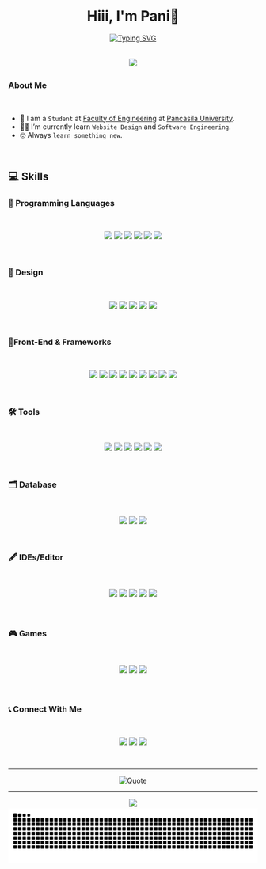 <h1 align="center">Hiii, I'm Pani🎀</h1>
<p align=center>
 <a href="https://git.io/typing-svg"><img src="https://readme-typing-svg.herokuapp.com?font=Plus+Jakarta+Sans&weight=800&duration=4800&pause=1000&color=F72F86&center=true&width=500&lines=Hiii%E2%B8%9C(%EF%BD%A1%CB%83+%E1%B5%95+%CB%82+)%E2%B8%9D%E2%99%A1;Welcome+To+My+GitHub+%EA%89%82(%CB%B5%CB%83+%E1%97%9C+%CB%82%CB%B5);%E2%8B%86.+%F0%90%99%9A%CB%9A%E0%BF%94+pani+%F0%9D%9C%97%F0%9D%9C%9A%CB%9A%E2%8B%86" alt="Typing SVG" /></a>
</p>
<div align="center">
  
  ## <img src="https://media0.giphy.com/media/v1.Y2lkPTc5MGI3NjExODVsejh6MW92Y3JmeGd5bHNqMHd6NXR1MG42d202cTRqdWx2Y3h5MyZlcD12MV9pbnRlcm5hbF9naWZfYnlfaWQmY3Q9Zw/Rpg4BN6841lPq/giphy.gif">
</div>

<h3 align=left> About Me </h3>
<br>

- :school: I am a `Student` at [Faculty of Engineering](https://teknik.univpancasila.ac.id/) at [Pancasila
  University](https://univpancasila.ac.id/).
- :student: I’m currently learn `Website Design` and `Software Engineering`.
- :nerd_face: Always `learn something new`.
<br>


## <h2> 💻 Skills </h2>
<div display = "flex">
  <h3> 📖 Programming Languages </h3>
  <br>

  <p align=center>
  <img src="https://img.shields.io/badge/JavaScript-323330?style=for-the-badge&logo=javascript&logoColor=F7DF1E" />
  <img src="https://img.shields.io/badge/Python-FFD43B?style=for-the-badge&logo=python&logoColor=blue" />
  <img src="https://img.shields.io/badge/c++-%2300599C.svg?style=for-the-badge&logo=c%2B%2B&logoColor=white" />
  <img src="https://img.shields.io/badge/java-%23ED8B00.svg?style=for-the-badge&logo=openjdk&logoColor=white"/>
  <img src="https://img.shields.io/badge/kotlin-%237F52FF.svg?style=for-the-badge&logo=kotlin&logoColor=white"/>
  <img src="https://img.shields.io/badge/php-%23777BB4.svg?style=for-the-badge&logo=php&logoColor=white"/>
  </p>
  <br>

  <h3> 🎨 Design </h3>
  <br> 
  
  <p align=center>
  <img src="https://img.shields.io/badge/Adobe%20Lightroom-31A8FF.svg?style=for-the-badge&logo=Adobe%20Lightroom&logoColor=white">
  <img src="https://img.shields.io/badge/Adobe%20After%20Effects-9999FF.svg?style=for-the-badge&logo=Adobe%20After%20Effects&logoColor=white">
  <img src="https://img.shields.io/badge/adobe%20photoshop-%2331A8FF.svg?style=for-the-badge&logo=adobe%20photoshop&logoColor=white">
  <img src="https://img.shields.io/badge/Canva-%2300C4CC.svg?style=for-the-badge&logo=Canva&logoColor=white">
  <img src="https://img.shields.io/badge/Figma-F24E1E?style=for-the-badge&logo=figma&logoColor=white">
    
  </p>
  </br>

  <h3> 📱Front-End & Frameworks</h3>
  <br>
  <p align=center>
  <img src="https://img.shields.io/badge/HTML5-E34F26?style=for-the-badge&logo=html5&logoColor=white">
  <img src="https://img.shields.io/badge/CSS3-1572B6?style=for-the-badge&logo=css3&logoColor=white" />
  <img src="https://img.shields.io/badge/Bootstrap-563D7C?style=for-the-badge&logo=bootstrap&logoColor=white" />
  <img src= "https://img.shields.io/badge/Laravel-FF2D20?style=for-the-badge&logo=laravel&logoColor=white" />
  <img src="https://img.shields.io/badge/OpenGL-%23FFFFFF.svg?style=for-the-badge&logo=opengl">
  <img src="https://img.shields.io/badge/Next-black?style=for-the-badge&logo=next.js&logoColor=white">
  <img src="https://img.shields.io/badge/react-%2320232a.svg?style=for-the-badge&logo=react&logoColor=%2361DAFB">
  <img src="https://img.shields.io/badge/tailwindcss-%2338B2AC.svg?style=for-the-badge&logo=tailwind-css&logoColor=white">
  <img src="https://img.shields.io/badge/vuejs-%2335495e.svg?style=for-the-badge&logo=vuedotjs&logoColor=%234FC08D">
  </p>
  </br>

  <h3> 🛠 Tools</h3>
  <br>
  <p align=center>
  <img src="https://img.shields.io/badge/github_copilot-8957E5?style=for-the-badge&logo=github-copilot&logoColor=white">
  <img src="https://img.shields.io/badge/google%20gemini-8E75B2?style=for-the-badge&logo=google%20gemini&logoColor=white">
  <img src="https://img.shields.io/badge/perplexity-000000?style=for-the-badge&logo=perplexity&logoColor=088F8F">
  <img src="https://img.shields.io/badge/ChatGPT-74aa9c?style=for-the-badge&logo=openai&logoColor=white" />
  <img src="https://img.shields.io/badge/Arc-000000?style=for-the-badge&logo=arc&logoColor=white">
  <img src="https://img.shields.io/badge/Google%20Drive-4285F4?style=for-the-badge&logo=googledrive&logoColor=white">
  </p>
  </br>

  <h3> 🗂 Database</h3>
  <br>
  <p align=center>
    <img src="https://img.shields.io/badge/mysql-4479A1.svg?style=for-the-badge&logo=mysql&logoColor=white">
    <img src="https://img.shields.io/badge/Supabase-3ECF8E?style=for-the-badge&logo=supabase&logoColor=white">
    <img src="https://img.shields.io/badge/firebase-a08021?style=for-the-badge&logo=firebase&logoColor=ffcd34">
  </p>
  </br>

  <h3> 🖋 IDEs/Editor </h3>
  <br>
  <p align=center>
    <img src="https://img.shields.io/badge/android%20studio-346ac1?style=for-the-badge&logo=android%20studio&logoColor=white">
    <img src="https://img.shields.io/badge/Atom-%2366595C.svg?style=for-the-badge&logo=atom&logoColor=white">
    <img src="https://img.shields.io/badge/Google%20Colab-%23F9A825.svg?style=for-the-badge&logo=googlecolab&logoColor=white">
    <img src="https://img.shields.io/badge/Notepad++-90E59A.svg?style=for-the-badge&logo=notepad%2b%2b&logoColor=black">
    <img src="https://img.shields.io/badge/Visual%20Studio%20Code-0078d7.svg?style=for-the-badge&logo=visual-studio-code&logoColor=white">
  </p>
  </br>
  
 
  
</div>

## <h3> 🎮 Games </h3>
<div display = "flex">
  <br>
  <p align=center>
  <a href="https://steamcommunity.com/profiles/76561198962828088/" target="_blank">
  <img src="https://img.shields.io/badge/Steam-000000?style=for-the-badge&logo=steam&logoColor=white" /></a>
  <a href="https://store.epicgames.com/u/a2e41f301b1c41f58bc8708e146f9040" target=_blank">
  <img src="https://img.shields.io/badge/Epic%20Games-313131?style=for-the-badge&logo=Epic%20Games&logoColor=white" /></a>
  <img src="https://img.shields.io/badge/PlayStation-003791?style=for-the-badge&logo=playstation&logoColor=white" />
  </p>
</br>
</div>

## <h3> 📞 Connect With Me  </h3>
<br>
<p align=center>
  <a href="https://www.instagram.com/vestiapani/" target="_blank">
    <img src="https://img.shields.io/badge/Instagram-E4405F?style=for-the-badge&logo=instagram&logoColor=white"></a>
  <a href="https://www.linkedin.com/in/ivan-wirahadi-permana-503694337/" target="_blank">
    <img src="https://img.shields.io/badge/LinkedIn-0077B5?style=for-the-badge&logo=linkedin&logoColor=white"></a>
  <a href="https://www.tiktok.com/@ipanntsu" target="_blank">
    <img src="https://img.shields.io/badge/TikTok-000000?style=for-the-badge&logo=tiktok&logoColor=white"></a>
</p>
<br>

---
<p align="center">
  <a><img alt="Quote"
      src="https://quotes-github-readme.vercel.app/api?type=horizontal&theme=tokyonight&animation=grow_out_in&quote=Now%20you%20are%20alone,%20but%20you%20will%20not%20be%20lonely%20because%20a%20part%20of%20me%20is%20with%20you&author=Elaina">
</p>
    
---

<div> 
<div align="center">
  <img src="https://media2.giphy.com/media/v1.Y2lkPTc5MGI3NjExNTR1MThucTFwMzdhOThhenFucWdsZXBvdnVtY215djd4dzgwcTM0diZlcD12MV9pbnRlcm5hbF9naWZfYnlfaWQmY3Q9Zw/l0IyjCRcRa6pQo2S4/giphy.gif">
  <img src= "https://github.com/anharsaja/anharsaja/blob/output/github-contribution-grid-snake-dark.svg">
</div> 
</div>
